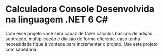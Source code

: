 # Calculadora Console Desenvolvida na linguagem .NET 6 C#
Com esse projeto você será capaz de fazer cálculos básicos de adição, subtração, multiplicação e divisão de forma eficiente.
caso tenha necessidade fique à vontade para incrementar o projeto. 
Use este projeto com sabedoria.
